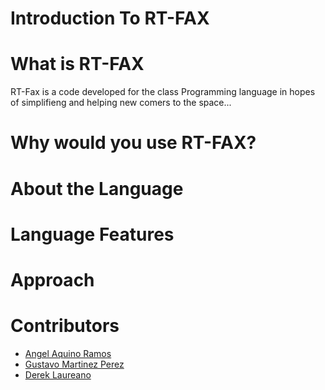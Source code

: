 # Introduction To RT-FAX

# What is RT-FAX

RT-Fax is a code developed for the class Programming language in hopes of simplifieng and helping new comers to the space... 

# Why would you use RT-FAX?
 
# About the Language

# Language Features

# Approach


# Contributors

* [Angel Aquino Ramos](https://github.com/angelaquinoramos)
* [Gustavo Martinez Perez](https://github.com/SurrealGus)
* [Derek Laureano](https://github.com/derek0729)